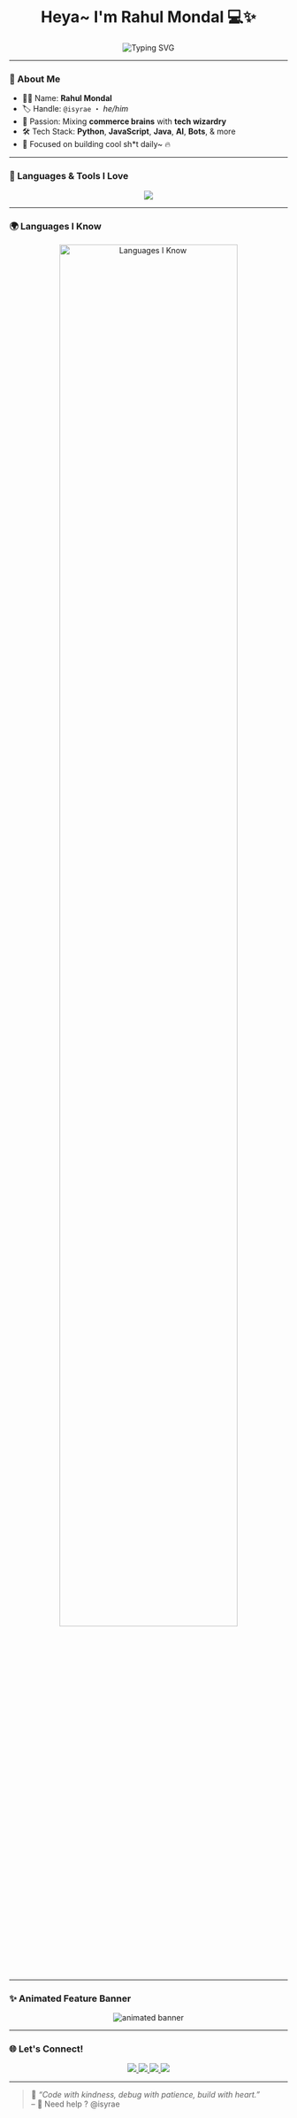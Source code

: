<h1 align="center">Heya~ I'm Rahul Mondal 💻✨</h1>
<p align="center">
  <img src="https://readme-typing-svg.demolab.com?font=Fira+Code&duration=4000&pause=500&center=true&vCenter=true&width=435&lines=🧑‍💻+17+y.o+Code+Alchemist!;💼+Commerce+Student+×+Dev+Dreamer;🔥+Python+%7C+JavaScript+%7C+Java;💖+Loves+AI%2C+Bots+%26+Aesthetics" alt="Typing SVG" />
</p>

---

### 💫 About Me

- 🧑‍🎓 Name: **Rahul Mondal**
- 🏷️ Handle: `@isyrae` ・ *he/him*
- 🧠 Passion: Mixing **commerce brains** with **tech wizardry**
- 🛠️ Tech Stack: **Python**, **JavaScript**, **Java**, **AI**, **Bots**, & more
- 🎯 Focused on building cool sh*t daily~ 🔥

---

### 🧰 Languages & Tools I Love

<p align="center">
  <img src="https://skillicons.dev/icons?i=python,js,java,flask,html,css,linux,vscode,git,github,telegram" />
</p>

---

### 🌍 Languages I Know

<p align="center">
  <img src="https://your-image-link-here.png" alt="Languages I Know" width="80%" style="border-radius: 20px;" />
</p>

---

### ✨ Animated Feature Banner

<p align="center">
  <img src="https://readme-typing-svg.demolab.com?font=Fira+Code&pause=1000&color=F472B6&center=true&vCenter=true&multiline=true&width=600&lines=🎀+Tsukyomi+says...;Code+with+love,+Rahul-kun~;Your+journey+is+just+beginning+💫;Make+magic,+not+just+software!+🌸" alt="animated banner" />
</p>

---

### 🌐 Let's Connect!

<p align="center">
  <a href="https://t.me/isyrae">
    <img src="https://img.shields.io/badge/Telegram-2CA5E0?style=for-the-badge&logo=telegram&logoColor=white&labelColor=2CA5E0" />
  </a>
  <a href="https://instagram.com/isyrae">
    <img src="https://img.shields.io/badge/Instagram-E4405F?style=for-the-badge&logo=instagram&logoColor=white&labelColor=E4405F" />
  </a>
  <a href="https://isyrae.xyz">
    <img src="https://img.shields.io/badge/Website-14b8a6?style=for-the-badge&logo=vercel&logoColor=white&labelColor=14b8a6" />
  </a>
  <a href="mailto:rahulmondal@isyrae.xyz">
    <img src="https://img.shields.io/badge/Email-D14836?style=for-the-badge&logo=gmail&logoColor=white&labelColor=D14836" />
  </a>
</p>

---

> 🩵 *“Code with kindness, debug with patience, build with heart.”*  
> – 💜 Need help ? @isyrae

